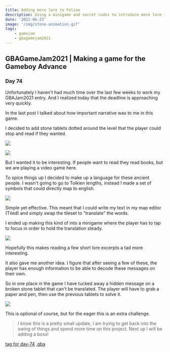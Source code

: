 ```yaml
---
title: Adding more lore to Feline
description: Using a minigame and secret codes to introduce more lore into Feline
date: '2021-06-23'
image: '/img/stone-animation.gif'
tags:
    - gamejam
    - gbagamejam2021
---
```


>
## GBAGameJam2021 | Making a game for the Gameboy Advance

### Day 74

Unfortunately I haven't had much time over the last few weeks to work my GBAJam2021 entry. And I realized today that the deadline is approaching very quickly.

In the last post I talked about how important narrative was to me in this game.

I decided to add stone tablets dotted around the level that the player could stop and read if they wanted.

![](/img/stone-animation.gif)

![](/img/stone_tablet.bmp)

But I wanted it to be interesting. If people want to read they read books, but we are playing a video game here.

To spice things up I decided to make up a language for these ancient people. I wasn't going to go to Tolkien lengths, instead I made a set of symbols that could directly map to english.

![](/img/font.bmp)

Simple yet effective. This meant that I could write my text in my map editor (Tiled) and simply swap the tileset to "translate" the words.

I ended up making this kind of into a minigame where the player has to tap to focus in order to hold the translation steady.

![](/img/stone.gif)

Hopefully this makes reading a few short lore excerpts a tad more interesting.

It also gave me another idea. I figure that after seeing a few of these, the player has enough information to be able to decode these messages on their own.

So in one place in the game I have tucked away a hidden message on a broken stone tablet that can't be translated. The player will have to grab a paper and pen, then use the previous tablets to solve it.

![](/img/stone-2.gif)

This is optional of course, but for the eager this is an extra challenge.

> I know this is a pretty small update, I am trying to get back into the swing of things and spend more time on this project. Next up I will be adding a boss!


[tag for day-74](https://github.com/foopod/gbaGamejam2021/releases/tag/day-74) [.gba](https://github.com/foopod/gbaGamejam2021/releases/download/day-74/feline-day74.gba)
